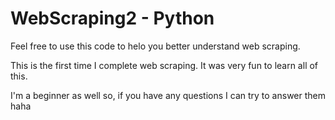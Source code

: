 # WebScraping2 - Python 

Feel free to use this code to helo you better understand web scraping.

This is the first time I complete web scraping. It was very fun to learn all of this.

I'm a beginner as well so, if you have any questions I can try to answer them haha
